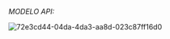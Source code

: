 *MODELO API:*

![72e3cd44-04da-4da3-aa8d-023c87ff16d0](https://github.com/user-attachments/assets/221cbf9f-3427-4d9d-ab14-63ef265322ee)
